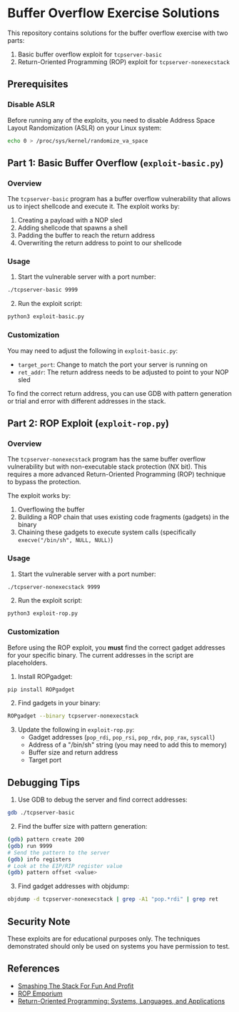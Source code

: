 # Buffer Overflow Exercise Solutions

This repository contains solutions for the buffer overflow exercise with two parts:
1. Basic buffer overflow exploit for `tcpserver-basic`
2. Return-Oriented Programming (ROP) exploit for `tcpserver-nonexecstack`

## Prerequisites

### Disable ASLR

Before running any of the exploits, you need to disable Address Space Layout Randomization (ASLR) on your Linux system:

```bash
echo 0 > /proc/sys/kernel/randomize_va_space
```

## Part 1: Basic Buffer Overflow (`exploit-basic.py`)

### Overview

The `tcpserver-basic` program has a buffer overflow vulnerability that allows us to inject shellcode and execute it. The exploit works by:

1. Creating a payload with a NOP sled
2. Adding shellcode that spawns a shell
3. Padding the buffer to reach the return address
4. Overwriting the return address to point to our shellcode

### Usage

1. Start the vulnerable server with a port number:

```bash
./tcpserver-basic 9999
```

2. Run the exploit script:

```bash
python3 exploit-basic.py
```

### Customization

You may need to adjust the following in `exploit-basic.py`:

- `target_port`: Change to match the port your server is running on
- `ret_addr`: The return address needs to be adjusted to point to your NOP sled

To find the correct return address, you can use GDB with pattern generation or trial and error with different addresses in the stack.

## Part 2: ROP Exploit (`exploit-rop.py`)

### Overview

The `tcpserver-nonexecstack` program has the same buffer overflow vulnerability but with non-executable stack protection (NX bit). This requires a more advanced Return-Oriented Programming (ROP) technique to bypass the protection.

The exploit works by:

1. Overflowing the buffer
2. Building a ROP chain that uses existing code fragments (gadgets) in the binary
3. Chaining these gadgets to execute system calls (specifically `execve("/bin/sh", NULL, NULL)`)

### Usage

1. Start the vulnerable server with a port number:

```bash
./tcpserver-nonexecstack 9999
```

2. Run the exploit script:

```bash
python3 exploit-rop.py
```

### Customization

Before using the ROP exploit, you **must** find the correct gadget addresses for your specific binary. The current addresses in the script are placeholders.

1. Install ROPgadget:

```bash
pip install ROPgadget
```

2. Find gadgets in your binary:

```bash
ROPgadget --binary tcpserver-nonexecstack
```

3. Update the following in `exploit-rop.py`:
   - Gadget addresses (`pop_rdi`, `pop_rsi`, `pop_rdx`, `pop_rax`, `syscall`)
   - Address of a "/bin/sh" string (you may need to add this to memory)
   - Buffer size and return address
   - Target port

## Debugging Tips

1. Use GDB to debug the server and find correct addresses:

```bash
gdb ./tcpserver-basic
```

2. Find the buffer size with pattern generation:

```bash
(gdb) pattern create 200
(gdb) run 9999
# Send the pattern to the server
(gdb) info registers
# Look at the EIP/RIP register value
(gdb) pattern offset <value>
```

3. Find gadget addresses with objdump:

```bash
objdump -d tcpserver-nonexecstack | grep -A1 "pop.*rdi" | grep ret
```

## Security Note

These exploits are for educational purposes only. The techniques demonstrated should only be used on systems you have permission to test.

## References

- [Smashing The Stack For Fun And Profit](http://phrack.org/issues/49/14.html)
- [ROP Emporium](https://ropemporium.com/)
- [Return-Oriented Programming: Systems, Languages, and Applications](https://cseweb.ucsd.edu/~hovav/dist/rop.pdf)
